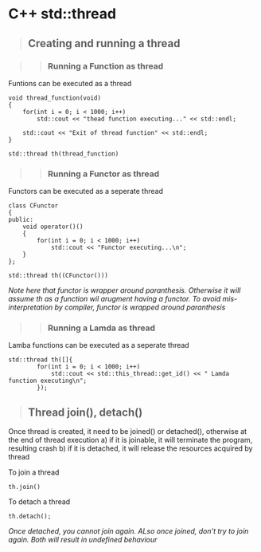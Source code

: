 # C++ std::thread

> ## Creating and running a thread

>> ### Running a Function as thread
Funtions can be executed as a thread

```
void thread_function(void)
{
	for(int i = 0; i < 1000; i++)
		std::cout << "thead function executing..." << std::endl;

	std::cout << "Exit of thread function" << std::endl;
}

std::thread th(thread_function)
```

>> ### Running a Functor as thread
Functors can be executed as a seperate thread


```
class CFunctor
{
public:
	void operator()()
	{
		for(int i = 0; i < 1000; i++)
			std::cout << "Functor executing...\n";
	}
};

std::thread th((CFunctor()))
```

*Note here that functor is wrapper around paranthesis. Otherwise it will assume th as a function wil arugment having a functor. To avoid mis-interpretation by compiler, functor is wrapped around paranthesis*

>> ### Running a Lamda as thread
Lamba functions can be executed as a seperate thread

```
std::thread th([]{
		for(int i = 0; i < 1000; i++)
			std::cout << std::this_thread::get_id() << " Lamda function executing\n";
		});
```

> ## Thread join(), detach()

Once thread is created, it need to be joined() or detached(), otherwise at the end of thread execution
a) if it is joinable, it will terminate the program, resulting crash
b) if it is detached, it will release the resources acquired by thread


To join a thread
```
th.join()
```

To detach a thread
```
th.detach();
```

*Once detached, you cannot join again. ALso once joined, don't try to join again. Both will result in undefined behaviour*
